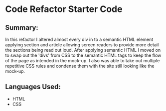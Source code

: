 # Code Refactor Starter Code

## Summary:

In this refactor I altered almost every div in to a semantic HTML element applying section and article allowing screen readers to provide more detail the sections being read out loud.
After applying semantic HTML I moved on to swap out the 'divs' from CSS to the semantic HTML tags to keep the flow of the page as intended in the mock-up.
I also was able to take out multiple repetitive CSS rules and condense them with the site still looking like the mock-up.

## Languages Used:
* HTML
* CSS 